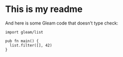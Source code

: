 # This is my readme

And here is some Gleam code that doesn't type check:
```gleam
import gleam/list

pub fn main() {
  list.filter([], 42)
}
``` 